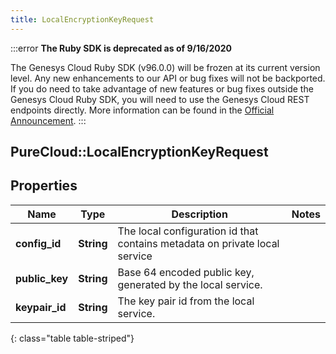 ```yaml
---
title: LocalEncryptionKeyRequest
---
```


:::error
**The Ruby SDK is deprecated as of 9/16/2020**

The Genesys Cloud Ruby SDK (v96.0.0) will be frozen at its current version level. Any new enhancements to our API or bug fixes will not be backported. If you do need to take advantage of new features or bug fixes outside the Genesys Cloud Ruby SDK, you will need to use the Genesys Cloud REST endpoints directly. More information can be found in the [Official Announcement](https://developer.mypurecloud.com/forum/t/announcement-genesys-cloud-ruby-sdk-end-of-life/8850).
:::


## PureCloud::LocalEncryptionKeyRequest

## Properties

|Name | Type | Description | Notes|
|------------ | ------------- | ------------- | -------------|
| **config_id** | **String** | The local configuration id that contains metadata on private local service | |
| **public_key** | **String** | Base 64 encoded public key, generated by the local service. | |
| **keypair_id** | **String** | The key pair id from the local service. | |
{: class="table table-striped"}


